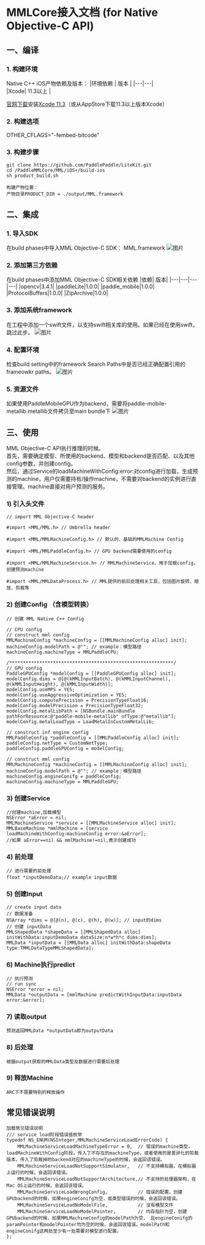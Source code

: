 # MMLCore接入文档 (for Native Objective-C API)


## 一、编译
### 1. 构建环境
Native C++ iOS产物依赖及版本：
|环境依赖 | 版本 |
|---|---|  
|Xcode| 11.3以上 |  

[官网下载](https://developer.apple.com/download/more/)安装[Xcode 11.3](https://download.developer.apple.com/Developer_Tools/Xcode_11.3/Xcode_11.3.xip)（或从AppStore下载11.3以上版本Xcode）


### 2. 构建选项
OTHER_CFLAGS="-fembed-bitcode"



### 3. 构建步骤
```
git clone https://github.com/PaddlePaddle/LiteKit.git
cd /PaddleMMLCore/MML/iOS+/build-ios 
sh product_build.sh 
 
构建产物位置：
产物目录PRODUCT_DIR = ./output/MML.framework
```

## 二、集成
### 1. 导入SDK
在build phases中导入MML Objective-C SDK： MML.framework
![图片](/Doc/Resources/2_1.png)

### 2. 添加第三方依赖
在build phases中添加MML Objective-C SDK相关依赖
|依赖| 版本|
|---|---|---|---|
|opencv|3.4.1|
|paddleLite|1.0.0|
|paddle_mobile|1.0.0|
|ProtocolBuffers|1.0.0|
|ZipArchive|1.0.0|

### 3. 添加系统framework
在工程中添加一个swift文件，以支持swift相关库的使用。如果已经在使用swift，跳过此步。
![图片](/Doc/Resources/2_2.png)

### 4. 配置环境
检查build setting中的framework Search Paths中是否已经正确配置引用的frameowkr paths。
![图片](/Doc/Resources/2_3.png)

### 5. 资源文件
如果使用PaddleMobileGPU作为backend，需要将paddle-mobile-metallib.metallib文件拷贝至main bundle下
![图片](/Doc/Resources/2_4.png)

## 三、使用
   MML Objective-C API执行推理的时候。
   <br>首先，需要确定模型、所使用的backend、模型和backend是否匹配、以及其他config参数，并创建config。
   <br>然后，通过Service的loadMachineWithConfig:error:对config进行加载，生成预测的machine，用户仅需要持有/操作machine，不需要对backend的实例进行直接管理。machine直接对用户预测的服务。


### 1) 引入头文件
```
// import MML Objective-C header

#import <MML/MML.h> // Umbrella header

#import <MML/MMLMachineConfig.h> // 默认的、基础的MMLMachine Config

#import <MML/MMLPaddleConfig.h> // GPU backend需要使用的config

#import <MML/MMLMachineService.h> // MMLMachineService，用于加载config，创建预测machine

#import <MML/MMLDataProcess.h> // MML提供的前后处理相关工具，包括图片旋转、缩放、剪裁等
```
### 2) 创建Config （含模型转换）
```
// 创建 MML Native C++ Config

// CPU config
// construct mml config
MMLMachineConfig *machineConfig = [[MMLMachineConfig alloc] init];
machineConfig.modelPath = @""; // example：模型路径
machineConfig.machineType = MMLPaddleCPU;

/************************************************************/
// GPU config
PaddleGPUConfig *modelConfig = [[PaddleGPUConfig alloc] init];
modelConfig.dims = @[@(kMMLInputBatch), @(kMMLInputChannel), @(kMMLInputHeight), @(kMMLInputWidth)];
modelConfig.useMPS = YES;
modelConfig.useAggressiveOptimization = YES;
modelConfig.computePrecision = PrecisionTypeFloat16;
modelConfig.modelPrecision = PrecisionTypeFloat32;
modelConfig.metalLibPath = [NSBundle.mainBundle pathForResource:@"paddle-mobile-metallib" ofType:@"metallib"];
modelConfig.metalLoadType = LoadMetalInCustomMetalLib;

// construct inf engine config
MMLPaddleConfig *paddleConfig = [[MMLPaddleConfig alloc] init];
paddleConfig.netType = CustomNetType;
paddleConfig.paddleGPUConfig = modelConfig;

// construct mml config
MMLMachineConfig *machineConfig = [[MMLMachineConfig alloc] init];
machineConfig.modelPath = @""; // example：模型路径
machineConfig.engineConifg = paddleConfig;
machineConfig.machineType = MMLPaddleGPU;

```
### 3) 创建Service
```
//创建machine,加载模型
NSError *aError = nil;
MMLMachineService *service = [[MMLMachineService alloc] init];
MMLBaseMachine *mmlMachine = [service loadMachineWithConfig:machineConfig error:&aError];
//如果 aError==nil && mmlMachine!=nil,表示创建成功 
```
### 4) 前处理
```
// 进行需要的前处理
float *inputDemoData;// example input数据
```

### 5) 创建Input
```
// create input data
// 数据准备
NSArray *dims = @[@(n), @(c), @(h), @(w)]; // input的dims
// 创建 inputData
MMLShapedData *shapeData = [[MMLShapedData alloc] initWithData:inputDemoData dataSize:n*w*h*c dims:dims]; 
MMLData *inputData = [[MMLData alloc] initWithData:shapeData type:TMMLDataTypeMMLShapedData];
```
### 6) Machine执行predict
```
// 执行预测
// run sync
NSError *error = nil;
MMLData *outputData = [mmlMachine predictWithInputData:inputData error:&error];
```

### 7) 读取output
```
预测返回MMLData *outputData即为outputData
```
 
### 8) 后处理
```
根据output获取的MMLData类型及数据进行需要后处理
```

### 9) 释放Machine
```
ARC下不需要特别的释放操作
```

## 常见错误说明
```
加载常见错误说明
/// service load阶段错误值枚举
typedef NS_ENUM(NSInteger,MMLMachineServiceLoadErrorCode) {
    MMLMachineServiceLoadMachineTypeError = 0,  // 错误的machine类型，loadMachineWithConfig阶段，传入了不存在的machineType，或者使用的是差异化的剪裁版本，传入了剪裁掉的backend对应的machineType的时候，会返回该错误。
    MMLMachineServiceLoadNotSupportSimulator,   // 不支持模拟器，在模拟器上运行的时候，会返回该错误。
    MMLMachineServiceLoadNotSupportArchitecture,// 不支持的处理器架构，在Mac OS上运行的时候，会返回该错误。
    MMLMachineServiceLoadWrongConfig,           // 错误的配置，创建GPUbackend的时候，如果engineConifg为空，或类型错误的时候，会返回该错误。
    MMLMachineServiceLoadNoModelFile,           // 没有模型文件
    MMLMachineServiceLoadNoModelPointer,        // 内存指针为空，创建GPUbackend的时候，如果MMLMachineConfig的modelPath为空， 且engineConifg的paramPointer和modelPointer均为空的时候，会返回该错误。modelPath和engineConifg这两处至少有一处需要对模型进行配置。
};
```
